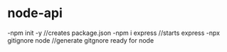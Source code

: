 # node-api

-npm init -y //creates package.json
-npm i express //starts express
-npx gitignore node //generate gitgnore ready for node
